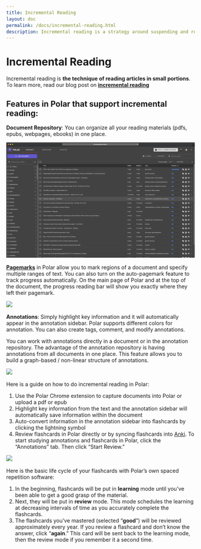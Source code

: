 ```yaml
---
title: Incremental Reading 
layout: doc
permalink: /docs/incremental-reading.html
description: Incremental reading is a strategy around suspending and resuming reading of a document over time to track progress using a a 'pagemark.' 
---
```


# Incremental Reading
 
Incremental reading is **the technique of reading articles in small portions**. To learn more, read our blog post on **<a href="https://getpolarized.io/2020/07/09/Guide-To-Incremental-Reading-For-Students-And-Continuous-Learners.html" target="_blank">incremental reading</a>** 
 
## Features in Polar that support incremental reading: 
 
**Document Repository**: You can organize all your reading materials (pdfs, epubs, webpages, ebooks) in one place. 


<img class="img-fluid" src="../assets/screenshots/2020-10-document-view.png">


**<a href="https://getpolarized.io/docs/pagemarks.html" target="_blank">Pagemarks</a>** in Polar allow you to mark regions of a document and specify multiple ranges of text. You can also turn on the auto-pagemark feature to track progress automatically. On the main page of Polar and at the top of the document, the progress reading bar will show you exactly where they left their pagemark.

<img class="img-fluid" src="https://i.imgur.com/7opRKhS.png">

**Annotations**: Simply highlight key information and it will automatically appear in the annotation sidebar.  Polar supports different colors for annotation. You can also create tags, comment, and modify annotations. 
 
You can work with annotations directly in a document or in the annotation repository. The advantage of the annotation repository is having annotations from all documents in one place. This feature allows you to build a graph-based / non-linear structure of annotations. 

 
<img class="img-fluid" src="https://i.imgur.com/sygxfpR.png">
 

Here is a guide on how to do incremental reading in Polar:

1. Use the Polar Chrome extension to capture documents into Polar or upload a pdf or epub
2. Highlight key information from the text and the annotation sidebar will automatically save information within the document 
3. Auto-convert information in the annotation sidebar into flashcards by clicking the lightning symbol
4. Review flashcards in Polar directly or by syncing flashcards into <a href="https://ankiweb.net/shared/info/734898866">Anki</a>. To start studying annotations and flashcards in Polar, click the “Annotations” tab. Then click “Start Review.”
 

<img class="img-fluid" src="https://i.imgur.com/2JZu8EV.png">
 

Here is the basic life cycle of your flashcards with Polar’s own spaced repetition software:
1. In the beginning, flashcards will be put in **learning** mode until you’ve been able to get a good grasp of the material.
2. Next, they will be put in **review** mode. This mode schedules the learning at decreasing intervals of time as you accurately complete the flashcards. 
3. The flashcards you’ve mastered (selected “**good**”) will be reviewed approximately every year. If you review a flashcard and don’t know the answer, click “**again**.” This card will be sent back to the learning mode, then the review mode if you remember it a second time.
